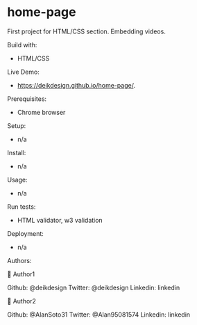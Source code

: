 # home-page

First project for HTML/CSS section. Embedding videos.

Build with:
- HTML/CSS


Live Demo:
- https://deikdesign.github.io/home-page/.

Prerequisites:
- Chrome browser

Setup:
- n/a

Install:
- n/a

Usage:
- n/a

Run tests:
- HTML validator, w3 validation

Deployment:
- n/a

Authors:

👤 Author1

Github: @deikdesign
Twitter: @deikdesign
Linkedin: linkedin

👤 Author2

Github: @AlanSoto31
Twitter: @Alan95081574
Linkedin: linkedin
